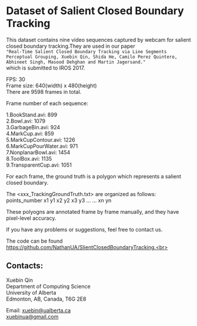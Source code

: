Dataset of Salient Closed Boundary Tracking
====

This dataset contains nine video sequences captured by webcam for salient closed boundary tracking.They are used in our paper<br>
	` "Real-Time Salient Closed Boundary Tracking via Line Segments Perceptual Grouping, Xuebin Qin, Shida He, Camilo Perez Quintero, Abhineet Singh, Masood Dehghan and Martin Jagersand." `<br>
which is submitted to IROS 2017.

FPS: 30<br>
Frame size: 640(width) x 480(height)<br>
There are 9598 frames in total.<br>

Frame number of each sequence: <br>

1.BookStand.avi:		899<br>
2.Bowl.avi:			1079<br>
3.GarbageBin.avi:		924<br>
4.MarkCup.avi:			859<br>
5.MarkCupContour.avi:		1226<br>
6.MarkCupPourWater.avi:		971<br>
7.NonplanarBowl.avi: 		1454<br>
8.ToolBox.avi:			1135<br>
9.TransparentCup.avi: 		1051<br>

For each frame, the ground truth is a polygon which represents a salient closed boundary.<br>

The <xxx_TrackingGroundTruth.txt> are organized as follows:<br>
points_number x1 y1 x2 y2 x3 y3 ... ... xn yn<br>

These polyogns are annotated frame by frame manually, and they have pixel-level accuracy.<br>

If you have any problems or suggestions, feel free to contact us.<br>

The code can be found https://github.com/NathanUA/SlientClosedBoundaryTracking.<br>

Contacts:
---
Xuebin Qin<br>
Department of Computing Science<br>
University of Alberta<br>
Edmonton, AB, Canada, T6G 2E8<br>

Email:	xuebin@ualberta.ca<br>
	xuebinua@gmail.com<br>